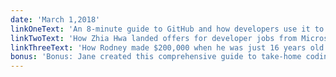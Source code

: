 ```yaml
---
date: 'March 1,2018'
linkOneText: 'An 8-minute guide to GitHub and how developers use it to share code (8 minute read): https://fcc.im/2oBIFjg'
linkTwoText: 'How Zhia Hwa landed offers for developer jobs from Microsoft, Amazon, and Twitter — all without an Ivy League degree — just a ton of hard work (18 minute read): https://fcc.im/2F9ZQCS'
linkThreeText: 'How Rodney made $200,000 when he was just 16 years old by programming tools for a video game (9 minute read): https://fcc.im/2F26LyU'
bonus: 'Bonus: Jane created this comprehensive guide to take-home coding challenges, one of the most common formats for developer job interviews (21 minute read): https://fcc.im/2t5215F'
---
```

